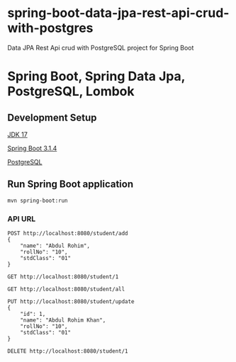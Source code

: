 # spring-boot-data-jpa-rest-api-crud-with-postgres
Data JPA Rest Api crud with PostgreSQL project for Spring Boot
# Spring Boot, Spring Data Jpa, PostgreSQL, Lombok

## Development Setup

[JDK 17](https://www.oracle.com/java/technologies/javase/jdk17-archive-downloads.html)

[Spring Boot 3.1.4]()

[PostgreSQL]()

## Run Spring Boot application
```bash
mvn spring-boot:run
```

### API URL
```
POST http://localhost:8080/student/add
{
    "name": "Abdul Rohim",
    "rollNo": "10",
    "stdClass": "01"
}

GET http://localhost:8080/student/1

GET http://localhost:8080/student/all

PUT http://localhost:8080/student/update
{
    "id": 1,
    "name": "Abdul Rohim Khan",
    "rollNo": "10",
    "stdClass": "01"
}

DELETE http://localhost:8080/student/1
```
